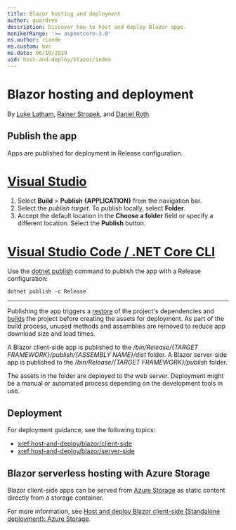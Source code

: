 ```yaml
---
title: Blazor hosting and deployment
author: guardrex
description: Discover how to host and deploy Blazor apps.
monikerRange: '>= aspnetcore-3.0'
ms.author: riande
ms.custom: mvc
ms.date: 06/10/2019
uid: host-and-deploy/blazor/index
---
```

# Blazor hosting and deployment

By [Luke Latham](https://github.com/guardrex), [Rainer Stropek](https://www.timecockpit.com), and [Daniel Roth](https://github.com/danroth27)

## Publish the app

Apps are published for deployment in Release configuration.

# [Visual Studio](#tab/visual-studio)

1. Select **Build** > **Publish {APPLICATION}** from the navigation bar.
1. Select the *publish target*. To publish locally, select **Folder**.
1. Accept the default location in the **Choose a folder** field or specify a different location. Select the **Publish** button.

# [Visual Studio Code / .NET Core CLI](#tab/visual-studio-code+netcore-cli)

Use the [dotnet publish](/dotnet/core/tools/dotnet-publish) command to publish the app with a Release configuration:

```console
dotnet publish -c Release
```

---

Publishing the app triggers a [restore](/dotnet/core/tools/dotnet-restore) of the project's dependencies and [builds](/dotnet/core/tools/dotnet-build) the project before creating the assets for deployment. As part of the build process, unused methods and assemblies are removed to reduce app download size and load times.

A Blazor client-side app is published to the */bin/Release/{TARGET FRAMEWORK}/publish/{ASSEMBLY NAME}/dist* folder. A Blazor server-side app is published to the */bin/Release/{TARGET FRAMEWORK}/publish* folder.

The assets in the folder are deployed to the web server. Deployment might be a manual or automated process depending on the development tools in use.

## Deployment

For deployment guidance, see the following topics:

* <xref:host-and-deploy/blazor/client-side>
* <xref:host-and-deploy/blazor/server-side>

## Blazor serverless hosting with Azure Storage

Blazor client-side apps can be served from [Azure Storage](https://azure.microsoft.com/services/storage/) as static content directly from a storage container.

For more information, see [Host and deploy Blazor client-side (Standalone deployment): Azure Storage](xref:host-and-deploy/blazor/client-side#azure-storage).
